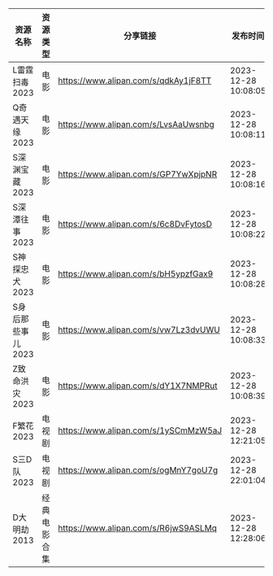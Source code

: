 | 资源名称        | 资源类型   | 分享链接                                 | 发布时间                |
| ----------- | ------ | ------------------------------------ | ------------------- |
| L雷霆扫毒2023   | 电影     | https://www.alipan.com/s/qdkAy1jF8TT | 2023-12-28 10:08:05 |
| Q奇遇天缘2023   | 电影     | https://www.alipan.com/s/LvsAaUwsnbg | 2023-12-28 10:08:11 |
| S深渊宝藏2023   | 电影     | https://www.alipan.com/s/GP7YwXpjpNR | 2023-12-28 10:08:16 |
| S深潭往事2023   | 电影     | https://www.alipan.com/s/6c8DvFytosD | 2023-12-28 10:08:22 |
| S神探忠犬2023   | 电影     | https://www.alipan.com/s/bH5ypzfGax9 | 2023-12-28 10:08:28 |
| S身后那些事儿2023 | 电影     | https://www.alipan.com/s/vw7Lz3dvUWU | 2023-12-28 10:08:33 |
| Z致命洪灾2023   | 电影     | https://www.alipan.com/s/dY1X7NMPRut | 2023-12-28 10:08:39 |
| F繁花2023     | 电视剧    | https://www.alipan.com/s/1ySCmMzW5aJ | 2023-12-28 12:21:05 |
| S三D队2023    | 电视剧    | https://www.alipan.com/s/ogMnY7goU7g | 2023-12-28 22:01:04 |
| D大明劫2013    | 经典电影合集 | https://www.alipan.com/s/R6jwS9ASLMq | 2023-12-28 12:28:06 |
